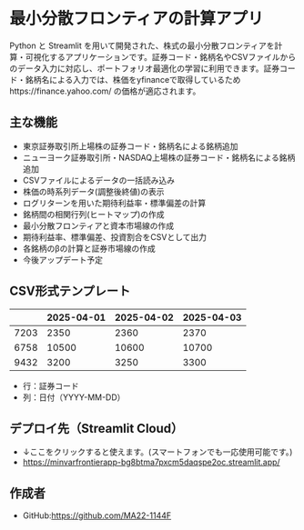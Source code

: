 # 最小分散フロンティアの計算アプリ

Python と Streamlit を用いて開発された、株式の最小分散フロンティアを計算・可視化するアプリケーションです。証券コード・銘柄名やCSVファイルからのデータ入力に対応し、ポートフォリオ最適化の学習に利用できます。証券コード・銘柄名による入力では、株価をyfinanceで取得しているためhttps://finance.yahoo.com/ の価格が適応されます。

## 主な機能

- 東京証券取引所上場株の証券コード・銘柄名による銘柄追加
- ニューヨーク証券取引所・NASDAQ上場株の証券コード・銘柄名による銘柄追加
- CSVファイルによるデータの一括読み込み
- 株価の時系列データ(調整後終値)の表示
- ログリターンを用いた期待利益率・標準偏差の計算
- 銘柄間の相関行列(ヒートマップ)の作成
- 最小分散フロンティアと資本市場線の作成
- 期待利益率、標準偏差、投資割合をCSVとして出力
- 各銘柄のβの計算と証券市場線の作成
- 今後アップデート予定

## CSV形式テンプレート

|     | 2025-04-01 | 2025-04-02 | 2025-04-03 |
|-----|------------|------------|------------|
| 7203 | 2350       | 2360       | 2370       |
| 6758 | 10500      | 10600      | 10700      |
| 9432 | 3200       | 3250       | 3300       |

- 行：証券コード
- 列：日付（YYYY-MM-DD）

## デプロイ先（Streamlit Cloud）

- ↓ここをクリックすると使えます。(スマートフォンでも一応使用可能です。)
- https://minvarfrontierapp-bg8btma7pxcm5daqspe2oc.streamlit.app/

## 作成者
- GitHub:https://github.com/MA22-1144F
